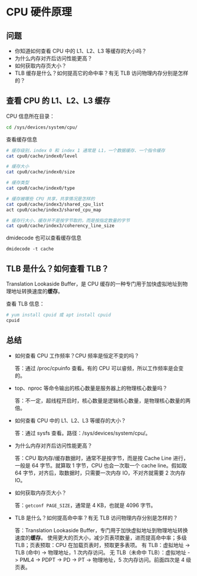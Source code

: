# CPU 硬件原理

## 问题

- 你知道如何查看 CPU 中的 L1、L2、L3 等缓存的大小吗？
- 为什么内存对齐后访问性能更高？
- 如何获取内存页大小？
- TLB 缓存是什么？如何提高它的命中率？有无 TLB 访问物理内存分别是怎样的？

## 查看 CPU 的 L1、L2、L3 缓存

CPU 信息所在目录：

```bash
cd /sys/devices/system/cpu/
```

查看缓存信息

```bash
# 缓存级别，index 0 和 index 1 通常是 L1，一个数据缓存、一个指令缓存
cat cpu0/cache/index0/level

# 缓存大小
cat cpu0/cache/index0/size

# 缓存类型
cat cpu0/cache/index0/type

# 缓存被哪些 CPU 共享，共享情况是怎样的
cat cpu0/cache/index3/shared_cpu_list
act cpu0/cache/index3/shared_cpu_map

# 缓存行大小，缓存并不是按字节取的，而是按指定数量的字节
cat cpu0/cache/index3/coherency_line_size
```

dmidecode 也可以查看缓存信息

```
dmidecode -t cache
```

## TLB 是什么？如何查看 TLB？

Translation Lookaside Buffer，是 CPU 缓存的一种专门用于加快虚拟地址到物理地址转换速度的**缓存**。

查看 TLB 信息：

```bash
# yum install cpuid 或 apt install cpuid
cpuid
```

## 总结

- 如何查看 CPU 工作频率？CPU 频率是恒定不变的吗？

    答：通过 /proc/cpuinfo 查看。有的 CPU 可以睿频，所以工作频率是会变的。

- top、nproc 等命令输出的核心数量是服务器上的物理核心数量吗？

    答：不一定，超线程开启时，核心数量是逻辑核心数量，是物理核心数量的两倍。

- 如何查看 CPU 中的 L1、L2、L3 等缓存的大小？

    答：通过 sysfs 查看。路径：/sys/devices/system/cpu/。

- 为什么内存对齐后访问性能更高？

    答：CPU 取内存/缓存数据时，通常不是按字节，而是按 Cache Line 进行，一般是 64 字节。就算取 1 字节，CPU 也会一次取一个 cache line。假如取 64 字节，对齐后，取数据时，只需要一次内存 IO，不对齐就需要 2 次内存 IO。

- 如何获取内存页大小？

    答：`getconf PAGE_SIZE`，通常是 4 KB，也就是 4096 字节。

- TLB 是什么？如何提高命中率？有无 TLB 访问物理内存分别是怎样的？

    答：Translation Lookaside Buffer，专门用于加快虚拟地址到物理地址转换速度的**缓存**。
        使用更大的页大小，减少页表项数量，进而提高命中率；多级 TLB；页表预取：CPU 在加载页表时，预取更多表项。
        有 TLB：虚拟地址  ->  TLB  (命中)  ->  物理地址，1 次内存访问。
        无 TLB（未命中 TLB）：虚拟地址  ->  PML4  ->  PDPT  ->  PD  ->  PT  ->  物理地址，5 次内存访问。前面四次是 4 级页表。
